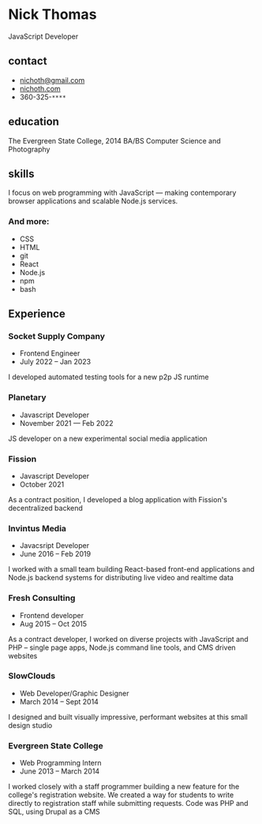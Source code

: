 # Nick Thomas
JavaScript Developer

<div class="col-left">

## contact
* nichoth@gmail.com
* [nichoth.com](https://nichoth.com/)
* 360-325-`****`

## education
The Evergreen State College, 2014
BA/BS Computer Science and Photography

## skills
I focus on web programming with JavaScript — making contemporary browser applications and scalable Node.js services.
### And more:
* CSS
* HTML
* git
* React
* Node.js
* npm
* bash
</div>

<div class="col-right">

## Experience

### Socket Supply Company
* Frontend Engineer
* July 2022 – Jan 2023

I developed automated testing tools for a new p2p JS runtime

### Planetary
* Javascript Developer
* November 2021 — Feb 2022

JS developer on a new experimental social media application

### Fission
* Javascript Developer
* October 2021

As a contract position, I developed a blog application with Fission's decentralized backend

### Invintus Media
* Javacsript Developer
* June 2016 – Feb 2019

I worked with a small team building React-based front-end applications and Node.js backend systems for distributing live video and realtime data

### Fresh Consulting
* Frontend developer
* Aug 2015 – Oct 2015

As a contract developer, I worked on diverse projects with JavaScript and PHP – single page apps, Node.js command line tools, and CMS driven websites

### SlowClouds
* Web Developer/Graphic Designer
* March 2014 – Sept 2014

I designed and built visually impressive, performant websites at this small design studio

### Evergreen State College
* Web Programming Intern
* June 2013 – March 2014

I worked closely with a staff programmer building a new feature for the college's registration website. We created a way for students to write directly to registration staff while submitting requests. Code was PHP and SQL, using Drupal as a CMS
</div>

